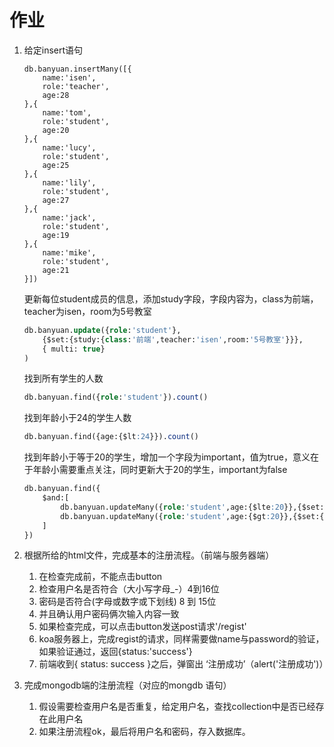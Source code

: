 # 作业

1. 给定insert语句

   ```
   db.banyuan.insertMany([{
       name:'isen',
       role:'teacher',
       age:28
   },{
       name:'tom',
       role:'student',
       age:20
   },{
       name:'lucy',
       role:'student',
       age:25
   },{
       name:'lily',
       role:'student',
       age:27
   },{
       name:'jack',
       role:'student',
       age:19
   },{
       name:'mike',
       role:'student',
       age:21
   }])
   ```

   更新每位student成员的信息，添加study字段，字段内容为，class为前端，teacher为isen，room为5号教室

   ```sql
   db.banyuan.update({role:'student'}, 
       {$set:{study:{class:'前端',teacher:'isen',room:'5号教室'}}}, 
       { multi: true}
   )
   ```

   找到所有学生的人数

   ```sql
   db.banyuan.find({role:'student'}).count()
   ```

   找到年龄小于24的学生人数

   ```sql
   db.banyuan.find({age:{$lt:24}}).count()
   ```

   找到年龄小于等于20的学生，增加一个字段为important，值为true，意义在于年龄小需要重点关注，同时更新大于20的学生，important为false

   ```sql
   db.banyuan.find({
       $and:[
           db.banyuan.updateMany({role:'student',age:{$lte:20}},{$set:{important:true}}),
           db.banyuan.updateMany({role:'student',age:{$gt:20}},{$set:{important:false}})
       ]
   })
   ```

   

2. 根据所给的html文件，完成基本的注册流程。（前端与服务器端）

   1. 在检查完成前，不能点击button
   2. 检查用户名是否符合（大小写字母_-）4到16位
   3. 密码是否符合(字母或数字或下划线) 8 到 15位
   4. 并且确认用户密码俩次输入内容一致
   5. 如果检查完成，可以点击button发送post请求'/regist'
   6. koa服务器上，完成regist的请求，同样需要做name与password的验证，如果验证通过，返回{status:'success'}
   7. 前端收到{ status: success }之后，弹窗出 ‘注册成功’（alert('注册成功')）

3. 完成mongodb端的注册流程（对应的mongdb 语句）

   1. 假设需要检查用户名是否重复，给定用户名，查找collection中是否已经存在此用户名
   2. 如果注册流程ok，最后将用户名和密码，存入数据库。

